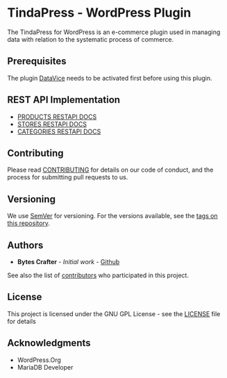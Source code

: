# TindaPress - WordPress Plugin

The TindaPress for WordPress is an e-commerce plugin used in managing data with relation to the systematic process of commerce.

## Prerequisites

The plugin [DataVice](https://github.com/BytesCrafter/TindaPress-WP-Plugin) needs to be activated first before using this plugin.

## REST API Implementation

- [PRODUCTS RESTAPI DOCS](https://github.com/BytesCrafter/TindaPress-WP-Plugin/documentation/PRODUCTS)
- [STORES RESTAPI DOCS](https://github.com/BytesCrafter/TindaPress-WP-Plugin/documentation/STORE)
- [CATEGORIES RESTAPI DOCS](https://github.com/BytesCrafter/TindaPress-WP-Plugin/documentation/CATEGORY)


## Contributing 

Please read [CONTRIBUTING](CONTRIBUTING) for details on our code of conduct, and the process for submitting pull requests to us.

## Versioning

We use [SemVer](http://semver.org/) for versioning. For the versions available, see the [tags on this repository](https://github.com/BytesCrafter/TindaPress-WP-Plugin/tags). 

## Authors

* **Bytes Crafter** - *Initial work* - [Github](https://github.com/BytesCrafter/TindaPress-WP-Plugin.git)

See also the list of [contributors](https://github.com/BytesCrafter/TindaPress-WP-Plugin/graphs/contributors) who participated in this project.

## License

This project is licensed under the GNU GPL License - see the [LICENSE](LICENSE) file for details

## Acknowledgments

* WordPress.Org
* MariaDB Developer
